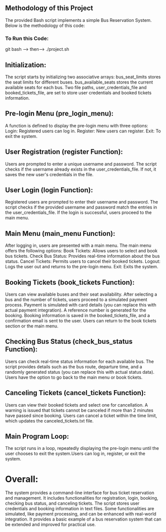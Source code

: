 ## Methodology of this Project
The provided Bash script implements a simple Bus Reservation System. Below is the methodology of this code:

### To Run this Code:
git bash --> then-->  ./project.sh

## Initialization:
The script starts by initializing two associative arrays:
bus_seat_limits stores the seat limits for different buses.
bus_available_seats stores the current available seats for each bus.
Two file paths, user_credentials_file and booked_tickets_file, are set to store user credentials and booked tickets information.

## Pre-login Menu (pre_login_menu):
A function is defined to display the pre-login menu with three options:
Login: Registered users can log in.
Register: New users can register.
Exit: To exit the system.
## User Registration (register Function):
Users are prompted to enter a unique username and password.
The script checks if the username already exists in the user_credentials_file. If not, it saves the new user's credentials in the file.
## User Login (login Function):
Registered users are prompted to enter their username and password.
The script checks if the provided username and password match the entries in the user_credentials_file. If the login is successful, users proceed to the main menu.


## Main Menu (main_menu Function):
After logging in, users are presented with a main menu.
The main menu offers the following options:
Book Tickets: Allows users to select and book bus tickets.
Check Bus Status: Provides real-time information about the bus status.
Cancel Tickets: Permits users to cancel their booked tickets.
Logout: Logs the user out and returns to the pre-login menu.
Exit: Exits the system.
## Booking Tickets (book_tickets Function):
Users can view available buses and their seat availability.
After selecting a bus and the number of tickets, users proceed to a simulated payment process.
Payment is simulated with card details (you can replace this with actual payment integration).
A reference number is generated for the booking.
Booking information is saved in the booked_tickets_file, and a confirmation email is sent to the user.
Users can return to the book tickets section or the main menu.
## Checking Bus Status (check_bus_status Function):
Users can check real-time status information for each available bus.
The script provides details such as the bus route, departure time, and a randomly generated status (you can replace this with actual status data).
Users have the option to go back to the main menu or book tickets.




## Canceling Tickets (cancel_tickets Function):
Users can view their booked tickets and select one for cancellation.
A warning is issued that tickets cannot be canceled if more than 2 minutes have passed since booking.
Users can cancel a ticket within the time limit, which updates the canceled_tickets.txt file.
## Main Program Loop:
The script runs in a loop, repeatedly displaying the pre-login menu until the user chooses to exit the system.Users can log in, register, or exit the system.

# Overall:
The system provides a command-line interface for bus ticket reservation and management. It includes functionalities for registration, login, booking, checking bus status, and canceling tickets. The script stores user credentials and booking information in text files. Some functionalities are simulated, like payment processing, and can be enhanced with real-world integration. It provides a basic example of a bus reservation system that can be extended and improved for practical use.


 
